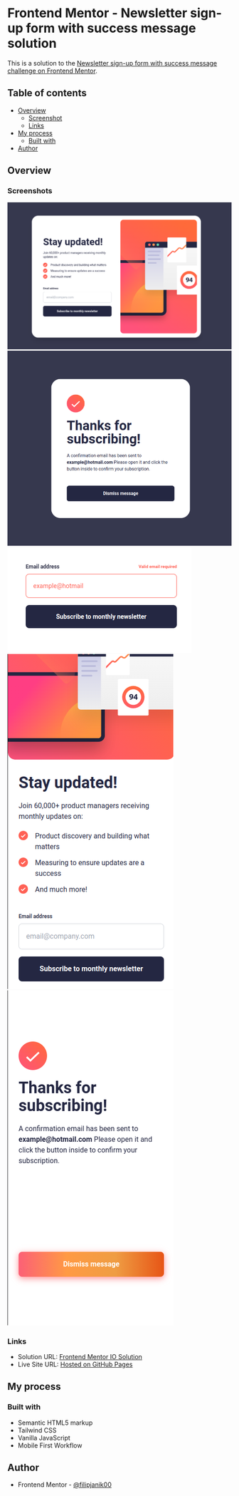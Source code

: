 # Frontend Mentor - Newsletter sign-up form with success message solution

This is a solution to the [Newsletter sign-up form with success message challenge on Frontend Mentor](https://www.frontendmentor.io/challenges/newsletter-signup-form-with-success-message-3FC1AZbNrv).

## Table of contents

- [Overview](#overview)
  - [Screenshot](#screenshot)
  - [Links](#links)
- [My process](#my-process)
  - [Built with](#built-with)
- [Author](#author)

## Overview

### Screenshots

![](./screenshots/desktop-preview.png)
![](./screenshots/desktop-success.png)
![](./screenshots/error.png)
![](./screenshots/mobile-preview.png)
![](./screenshots/mobile-success.png)

### Links

- Solution URL: [Frontend Mentor IO Solution](https://www.frontendmentor.io/solutions/newsletter-sign-up-form-using-tailwind-css-CiKJE-aNpw)
- Live Site URL: [Hosted on GitHub Pages](https://filipjanik00.github.io/newsletter-sign-up-form/)

## My process

### Built with

- Semantic HTML5 markup
- Tailwind CSS
- Vanilla JavaScript
- Mobile First Workflow

## Author

- Frontend Mentor - [@filipjanik00](https://www.frontendmentor.io/profile/filipjanik00)

